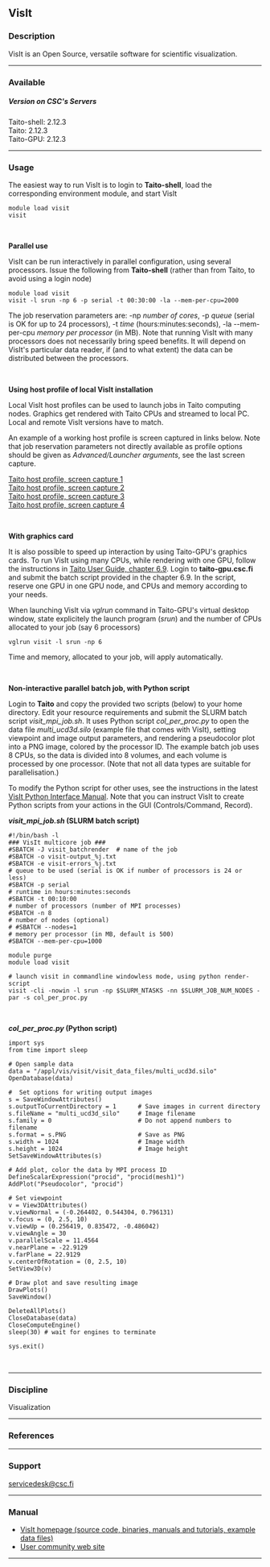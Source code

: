 ## VisIt

### Description

VisIt is an Open Source, versatile software for scientific
visualization.

------------------------------------------------------------------------

### Available

##### Version on CSC's Servers

Taito-shell: 2.12.3  
Taito: 2.12.3  
Taito-GPU: 2.12.3

------------------------------------------------------------------------

### Usage

The easiest way to run VisIt is to login to **Taito-shell**, load the
corresponding environment module, and start VisIt

    module load visit
    visit

 

**Parallel use**

VisIt can be run interactively in parallel configuration, using several
processors. Issue the following from **Taito-shell** (rather than from
Taito, to avoid using a login node)

    module load visit
    visit -l srun -np 6 -p serial -t 00:30:00 -la --mem-per-cpu=2000

The job reservation parameters are: -np *number of cores*, -p *queue*
(serial is OK for up to 24 processors), -t *time*
(hours:minutes:seconds), -la --mem-per-cpu *memory per processor* (in
MB). Note that running VisIt with many processors does not necessarily
bring speed benefits. It will depend on VisIt's particular data reader,
if (and to what extent) the data can be distributed between the
processors.

 

**Using host profile of local VisIt installation**

Local VisIt host profiles can be used to launch jobs in Taito computing
nodes. Graphics get rendered with Taito CPUs and streamed to local PC.
Local and remote VisIt versions have to match.

An example of a working host profile is screen captured in links below.
Note that job reservation parameters not directly available as profile
options should be given as *Advanced/Launcher arguments*, see the last
screen capture.

[Taito host profile, screen capture 1][]  
[Taito host profile, screen capture 2][]  
[Taito host profile, screen capture 3][]  
[Taito host profile, screen capture 4]

 

**With graphics card**

It is also possible to speed up interaction by using Taito-GPU's
graphics cards. To run VisIt using many CPUs, while rendering with one
GPU, follow the instructions in [Taito User Guide, chapter 6.9]. Login
to **taito-gpu.csc.fi** and submit the batch script provided in the
chapter 6.9. In the script, reserve one GPU in one GPU node, and CPUs
and memory according to your needs.

When launching VisIt via *vglrun* command in Taito-GPU's virtual desktop
window, state explicitely the launch program (*srun*) and the number of
CPUs allocated to your job (say 6 processors)

    vglrun visit -l srun -np 6

Time and memory, allocated to your job, will apply automatically.

 

**Non-interactive parallel batch job, with Python script**

Login to **Taito** and copy the provided two scripts (below) to your
home directory. Edit your resource requirements and submit the SLURM
batch script *visit\_mpi\_job.sh*. It uses Python script
*col\_per\_proc.py* to open the data file *multi\_ucd3d.silo* (example
file that comes with VisIt), setting viewpoint and image output
parameters, and rendering a pseudocolor plot into a PNG image, colored
by the processor ID. The example batch job uses 8 CPUs, so the data is
divided into 8 volumes, and each volume is processed by one processor.
(Note that not all data types are suitable for parallelisation.)

To modify the Python script for other uses, see the instructions in the
latest [VisIt Python Interface Manual]. Note that you can instruct VisIt
to create Python scripts from your actions in the GUI (Controls/Command,
Record).

***visit\_mpi\_job.sh* (SLURM batch script)**

    #!/bin/bash -l
    ### VisIt multicore job ###
    #SBATCH -J visit_batchrender  # name of the job
    #SBATCH -o visit-output_%j.txt
    #SBATCH -e visit-errors_%j.txt
    # queue to be used (serial is OK if number of processors is 24 or less)
    #SBATCH -p serial
    # runtime in hours:minutes:seconds
    #SBATCH -t 00:10:00
    # number of processors (number of MPI processes)
    #SBATCH -n 8
    # number of nodes (optional)
    # #SBATCH --nodes=1
    # memory per processor (in MB, default is 500)
    #SBATCH --mem-per-cpu=1000

    module purge
    module load visit

    # launch visit in commandline windowless mode, using python render-script
    visit -cli -nowin -l srun -np $SLURM_NTASKS -nn $SLURM_JOB_NUM_NODES -par -s col_per_proc.py

 

***col\_per\_proc.py* (Python script)**

    import sys
    from time import sleep

    # Open sample data
    data = "/appl/vis/visit/visit_data_files/multi_ucd3d.silo"
    OpenDatabase(data)

    #  Set options for writing output images
    s = SaveWindowAttributes()
    s.outputToCurrentDirectory = 1      # Save images in current directory
    s.fileName = "multi_ucd3d_silo"     # Image filename
    s.family = 0                        # Do not append numbers to filename
    s.format = s.PNG                    # Save as PNG
    s.width = 1024                      # Image width
    s.height = 1024                     # Image height
    SetSaveWindowAttributes(s)

    # Add plot, color the data by MPI process ID
    DefineScalarExpression("procid", "procid(mesh1)")
    AddPlot("Pseudocolor", "procid")

    # Set viewpoint
    v = View3DAttributes()
    v.viewNormal = (-0.264402, 0.544304, 0.796131)
    v.focus = (0, 2.5, 10)
    v.viewUp = (0.256419, 0.835472, -0.486042)
    v.viewAngle = 30
    v.parallelScale = 11.4564
    v.nearPlane = -22.9129
    v.farPlane = 22.9129
    v.centerOfRotation = (0, 2.5, 10)
    SetView3D(v)

    # Draw plot and save resulting image
    DrawPlots()
    SaveWindow()

    DeleteAllPlots()
    CloseDatabase(data)
    CloseComputeEngine()
    sleep(30) # wait for engines to terminate

    sys.exit()

 

------------------------------------------------------------------------

### Discipline

Visualization  

------------------------------------------------------------------------

### References

------------------------------------------------------------------------

### Support

servicedesk@csc.fi

------------------------------------------------------------------------

### Manual

-   [VisIt homepage (source code, binaries, manuals and tutorials,
    example data files)]
-   [User community web site]

------------------------------------------------------------------------

  [Taito host profile, screen capture 1]: https://research.csc.fi/documents/48467/91673/taito_host_profile1.png/b06cef13-3047-4ec3-b514-ae783804df2b?t=1540455981597
  [Taito host profile, screen capture 2]: https://research.csc.fi/documents/48467/91673/taito_host_profile2.png/e5fb7263-d829-417f-b14e-e3641f34a5ae?t=1540456015081
  [Taito host profile, screen capture 3]: https://research.csc.fi/documents/48467/91673/taito_host_profile3.png/2da5a8ec-d6ee-47c8-889d-74490d857d7f?t=1540456055306
  [Taito host profile, screen capture 4]: https://research.csc.fi/documents/48467/91673/taito_host_profile4.png/881b04b7-2013-41e6-b23c-dd793eb37bcf?t=1540456086703
  [Taito User Guide, chapter 6.9]: https://research.csc.fi/taito-gpu-graphics
  [VisIt Python Interface Manual]: https://wci.llnl.gov/simulation/computer-codes/visit/manuals
  [VisIt homepage (source code, binaries, manuals and tutorials, example
  data files)]: https://wci.llnl.gov/simulation/computer-codes/visit/
  [User community web site]: http://visitusers.org
